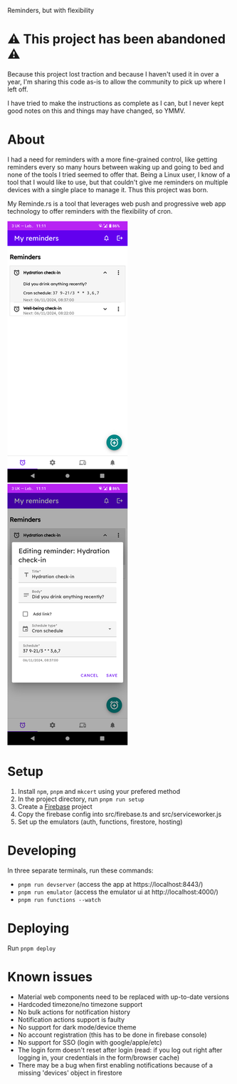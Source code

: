 Reminders, but with flexibility

# ⚠️ This project has been abandoned ⚠️

Because this project lost traction and because I haven't used it in over a year, I'm sharing this code as-is to allow the community to pick up where I left off.

I have tried to make the instructions as complete as I can, but I never kept good notes on this and things may have changed, so YMMV.

# About

I had a need for reminders with a more fine-grained control, like getting reminders every so many hours between waking up and going to bed and none of the tools I tried seemed to offer that. Being a Linux user, I know of a tool that I would like to use, but that couldn't give me reminders on multiple devices with a single place to manage it. Thus this project was born.

My Reminde.rs is a tool that leverages web push and progressive web app technology to offer reminders with the flexibility of cron.

![reminders](https://github.com/EvyBongers/my-reminde.rs/blob/main/reminders.png?raw=true) ![reminder-edit](https://github.com/EvyBongers/my-reminde.rs/blob/main/reminder-edit.png?raw=true)

# Setup

1. Install `npm`, `pnpm` and `mkcert` using your prefered method
2. In the project directory, run `pnpm run setup`
3. Create a [Firebase](https://firebase.google.com/) project
4. Copy the firebase config into src/firebase.ts and src/serviceworker.js
5. Set up the emulators (auth, functions, firestore, hosting)

# Developing

In three separate terminals, run these commands:
* `pnpm run devserver` (access the app at https://localhost:8443/)
* `pnpm run emulator` (access the emulator ui at http://localhost:4000/)
* `pnpm run functions --watch`

# Deploying

Run `pnpm deploy`

# Known issues

* Material web components need to be replaced with up-to-date versions
* Hardcoded timezone/no timezone support
* No bulk actions for notification history
* Notification actions support is faulty
* No support for dark mode/device theme
* No account registration (this has to be done in firebase console)
* No support for SSO (login with google/apple/etc)
* The login form doesn't reset after login (read: if you log out right after logging in, your credentials in the form/browser cache)
* There may be a bug when first enabling notifications because of a missing 'devices' object in firestore
